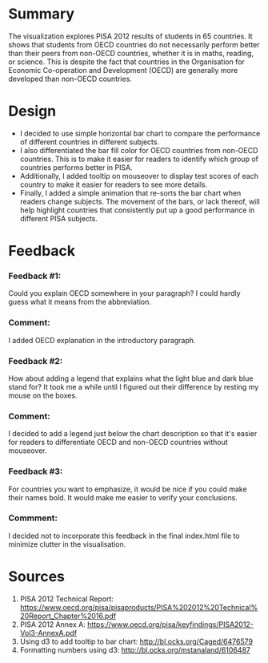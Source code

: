 # Summary
The visualization explores PISA 2012 results of students in 65 countries. It shows that students from OECD countries do not necessarily perform better than their peers from non-OECD countries, whether it is in maths, reading, or science. This is despite the fact that countries in the Organisation for Economic Co-operation and Development (OECD) are generally more developed than non-OECD countries. 

# Design
* I decided to use simple horizontal bar chart to compare the performance of different countries in different subjects. 
* I also differentiated the bar fill color for OECD countries from non-OECD countries. This is to make it easier for readers to identify which group of countries performs better in PISA.
* Additionally, I added tooltip on mouseover to display test scores of each country to make it easier for readers to see more details.
* Finally, I added a simple animation that re-sorts the bar chart when readers change subjects. The movement of the bars, or lack thereof, will help highlight countries that consistently put up a good performance in different PISA subjects.

# Feedback
### Feedback #1:
Could you explain OECD somewhere in your paragraph? I could hardly guess what it means from the abbreviation.
### Comment:
I added OECD explanation in the introductory paragraph.

### Feedback #2:
How about adding a legend that explains what the light blue and dark blue stand for? It took me a while until I figured out their difference by resting my mouse on the boxes.
### Comment:
I decided to add a legend just below the chart description so that it's easier for readers to differentiate OECD and non-OECD countries without mouseover.

### Feedback #3: 
For countries you want to emphasize, it would be nice if you could make their names bold. It would make me easier to verify your conclusions.
### Commment:
I decided not to incorporate this feedback in the final index.html file to minimize clutter in the visualisation.

# Sources
1. PISA 2012 Technical Report: https://www.oecd.org/pisa/pisaproducts/PISA%202012%20Technical%20Report_Chapter%2016.pdf
2. PISA 2012 Annex A: https://www.oecd.org/pisa/keyfindings/PISA2012-Vol3-AnnexA.pdf
3. Using d3 to add tooltip to bar chart: http://bl.ocks.org/Caged/6476579
4. Formatting numbers using d3: http://bl.ocks.org/mstanaland/6106487
